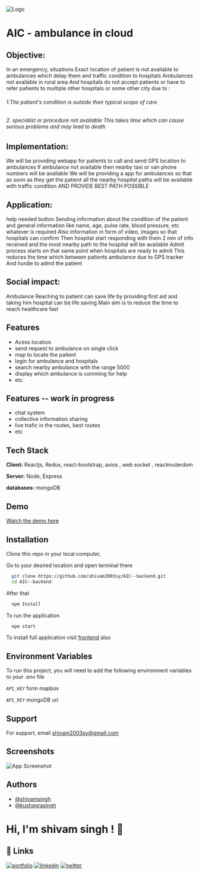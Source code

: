 
![Logo](https://dev-to-uploads.s3.amazonaws.com/uploads/articles/th5xamgrr6se0x5ro4g6.png)


# AIC - ambulance in cloud

## Objective:
In an emergency, situations Exact location of patient is not available to ambulances which delay them and traffic condition to hospitals Ambulances not available in rural area
And hospitals do not accept patients or have to refer patients to multiple other hospitals or some other city due to :
######  1.The patient's condition is outside their typical scope of care 
###### 2. specialist or procedure not available This takes time which can cause serious problems and may lead to death

## Implementation: 
We will be providing webapp for patients to call and send GPS location to ambulances If ambulance not available then nearby taxi or van phone numbers will be available We will be providing a app for ambulances so that as soon as they get the patient all the nearby hospital paths will be available with traffic condition AND PROVIDE BEST PATH POSSIBLE

## Application:
help needed button  Sending information about the condition of the patient and general information like name, age, pulse rate, blood pressure, etc whatever is required Also information in form of video, images so that hospitals can confirm Then hospital start responding with thein 2 min of info received and the most nearby path to the hospital will be available Admit process starts on that same point when hospitals are ready to admit This reduces the time which between patients ambulance due to GPS tracker And hurdle to admit the patient

## Social impact:
 Ambulance Reaching to patient can save life by providing first aid and taking him hospital can be life saving Main aim is to reduce the time to reach healthcare fast
## Features

- Acess location 
- send request to ambulance on single click
- map to locate the paitent 
- login for ambulance and hospitals 
- search nearby ambulance with the range 5000
- display which ambulance is comming for help 
- etc

## Features  -- work in progress
- chat system 
- collective information sharing 
- live trafic in the routes, best routes 
-  etc

## Tech Stack

**Client:** Reactjs, Redux, react-bootstrap, axios , web socket , reactrouterdom 

**Server:** Node, Express 

**databases:** mongoDB



## Demo

[Watch the demo here](https://youtu.be/jBYK9h4cIKE)


## Installation


Clone this repo in your local computer,

Go to your desired location and open terminal there
```bash
  git clone https://github.com/shivam2003sy/AIC--backend.git
  cd AIC--backend
```
After that
```bash
  npm Install
```
To run the application 
```bash
  npm start
```
To install full application visit  [frontend](https://github.com/shivam2003sy/AIC---FRONTEND) also 
    
## Environment Variables

To run this project, you will need to add the following environment variables to your .env file

`API_KEY` form  mapbox 

`API_KEY` mongoDB uri




## Support

For support, email shivam2003sy@gmail.com 


## Screenshots

![App Screenshot](https://via.placeholder.com/468x300?text=App+Screenshot+Here)


## Authors
- [@shivamsingh](https://github.com/shivam2003sy)
- [@kushagrasingh](https://www.instagram.com/_kusshhagraa_/)



# Hi, I'm shivam singh ! 👋


## 🔗 Links
[![portfolio](https://img.shields.io/badge/my_portfolio-000?style=for-the-badge&logo=ko-fi&logoColor=white)](http://openlearn.me)
[![linkedin](https://img.shields.io/badge/linkedin-0A66C2?style=for-the-badge&logo=linkedin&logoColor=white)](https://www.linkedin.com/in/shivam-singh-4946b2196/)
[![twitter](https://img.shields.io/badge/twitter-1DA1F2?style=for-the-badge&logo=twitter&logoColor=white)](https://twitter.com/yadavshivam2003)

